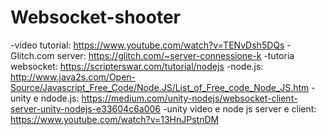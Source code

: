 # Websocket-shooter

-video tutorial: https://www.youtube.com/watch?v=TENvDsh5DQs
-Glitch.com server: https://glitch.com/~server-connessione-k
-tutoria websocket: https://scripterswar.com/tutorial/nodejs
-node.js: http://www.java2s.com/Open-Source/Javascript_Free_Code/Node.JS/List_of_Free_code_Node_JS.htm
-unity e ndode.js: https://medium.com/unity-nodejs/websocket-client-server-unity-nodejs-e33604c6a006
-unity video e node js server e client: https://www.youtube.com/watch?v=13HnJPstnDM
